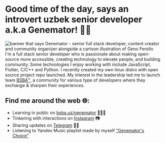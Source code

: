 # Good time of the day, says an introvert uzbek senior developer a.k.a Genemator! 🖤🏴

<img src="https://raw.githubusercontent.com/genemators/genemators/master/gh-header-image-cropped.png" alt="banner that says Genemator - senior full stack developer, content creator and community organizer alongside a cartoon illustration of Geno Ferollo">
I'm a full stack senior developer who is passionate about making open-source more accessible, creating technology to elevate people, and building community. Some technologies I enjoy working with include JavaScript, Flutter, C/C++ and Python. I recently created my own linux distro with open source project repo launched.  My interest in the leadership led me to launch team <a href="https://bsba.uz/">BSBA™</a>, a community for various type of developers where they exchange & sharpen their experiences.


## Find me around the web 🌐:
- Learning in public on <a href="https://bsba.uz/genemator" target="_blank">bsba.uz/genemator</a> 👨🏻‍💻
- Tinkering with interactions on <a href="https://instagram.com/genemator" target="_blank"> Instagram</a> 📷
- Sharing updates on <a href="https://www.t.me/genemator" target="_blank">Telegram</a> 🤙🏻
- Listening to Yandex Music playlist made by myself <a href="http://link.bsba.uz/music" target="_blank">"Genemator's Choice"</a>